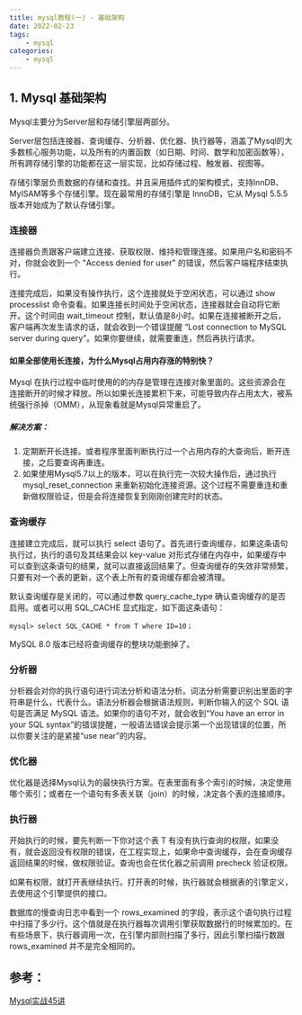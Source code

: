 ```yaml
---
title: mysql教程(一) - 基础架构
date: 2022-02-23
tags:
    - mysql
categories:
    - mysql
---
```




## 1. Mysql 基础架构

Mysql主要分为Server层和存储引擎层两部分。

Server层包括连接器、查询缓存、分析器、优化器、执行器等，涵盖了Mysql的大多数核心服务功能，以及所有的内置函数（如日期、时间、数学和加密函数等），所有跨存储引擎的功能都在这一层实现，比如存储过程、触发器、视图等。

存储引擎层负责数据的存储和查找。并且采用插件式的架构模式，支持InnDB、MyISAM等多个存储引擎。现在最常用的存储引擎是 InnoDB，它从 Mysql 5.5.5 版本开始成为了默认存储引擎。

### 连接器
连接器负责跟客户端建立连接、获取权限、维持和管理连接。如果用户名和密码不对，你就会收到一个 "Access denied for user" 的错误，然后客户端程序结束执行。

连接完成后，如果没有操作执行，这个连接就处于空闲状态，可以通过 show processlist 命令查看。如果连接长时间处于空闲状态，连接器就会自动将它断开。这个时间由 wait_timeout 控制，默认值是8小时。如果在连接被断开之后，客户端再次发生请求的话，就会收到一个错误提醒 “Lost connection to MySQL server during query”。如果你要继续，就需要重连，然后再执行请求。

#### 如果全部使用长连接，为什么Mysql占用内存涨的特别快？
Mysql 在执行过程中临时使用的的内存是管理在连接对象里面的。这些资源会在连接断开的时候才释放。所以如果长连接累积下来，可能导致内存占用太大，被系统强行杀掉（OMM），从现象看就是Mysql异常重启了。

##### 解决方案：
1. 定期断开长连接。或者程序里面判断执行过一个占用内存的大查询后，断开连接，之后要查询再重连。
2. 如果使用Mysql5.7以上的版本，可以在执行完一次较大操作后，通过执行 mysql_reset_connection 来重新初始化连接资源。这个过程不需要重连和重新做权限验证，但是会将连接恢复到刚刚创建完时的状态。

### 查询缓存
连接建立完成后，就可以执行 select 语句了。首先进行查询缓存，如果这条语句执行过，执行的语句及其结果会以 key-value 对形式存储在内存中，如果缓存中可以查到这条语句的结果，就可以直接返回结果了。但查询缓存的失效非常频繁，只要有对一个表的更新，这个表上所有的查询缓存都会被清理。

默认查询缓存是关闭的，可以通过参数 query_cache_type 确认查询缓存的是否启用。或者可以用 SQL_CACHE 显式指定，如下面这条语句：

```mysql
mysql> select SQL_CACHE * from T where ID=10；
```

MySQL 8.0 版本已经将查询缓存的整块功能删掉了。

### 分析器
分析器会对你的执行语句进行词法分析和语法分析。词法分析需要识别出里面的字符串是什么，代表什么。语法分析器会根据语法规则，判断你输入的这个 SQL 语句是否满足 MySQL 语法。如果你的语句不对，就会收到“You have an error in your SQL syntax”的错误提醒，一般语法错误会提示第一个出现错误的位置，所以你要关注的是紧接“use near”的内容。

### 优化器
优化器是选择Mysql认为的最快执行方案。在表里面有多个索引的时候，决定使用哪个索引；或者在一个语句有多表关联（join）的时候，决定各个表的连接顺序。

### 执行器
开始执行的时候，要先判断一下你对这个表 T 有没有执行查询的权限，如果没有，就会返回没有权限的错误，在工程实现上，如果命中查询缓存，会在查询缓存返回结果的时候，做权限验证。查询也会在优化器之前调用 precheck 验证权限。

如果有权限，就打开表继续执行。打开表的时候，执行器就会根据表的引擎定义，去使用这个引擎提供的接口。

数据库的慢查询日志中看到一个 rows_examined 的字段，表示这个语句执行过程中扫描了多少行。这个值就是在执行器每次调用引擎获取数据行的时候累加的。在有些场景下，执行器调用一次，在引擎内部则扫描了多行，因此引擎扫描行数跟 rows_examined 并不是完全相同的。


## 参考：
[Mysql实战45讲](https://time.geekbang.org/column/article/68319?cid=100020801)
